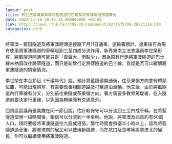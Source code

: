 ```yaml
---
layout: post
title: 有立法會議員質疑將藍隧道可否緩解將軍澳隧道擠塞情況
date: 2022-11-16 10:13:34.000000000 +08:00
link: https://news.rthk.hk/rthk/ch/component/k2/1675796-20221116.htm
categories: rthk
---
```


將軍澳－藍田隧道及將軍澳跨灣連接路下月11日通車，運輸署預計，通車後可為現有使用將軍澳隧道的車輛起到三至四成分流作用。新界東南立法會議員李世榮形容，將藍隧道開通可能只是「雷聲大、雨點少」，因為原有行走將軍澳隧道的巴士線未抽調改往將藍隧道，而只是新增行走將藍隧道的巴士線，質疑是否可以緩解將軍澳隧道的擠塞情況。

李世榮在本台節目《千禧年代》說，預計將藍隧道開通後，往茶果嶺方向會有樽頸位置，可能出現擠塞，有需要改善相關道路及打擊違泊車輛。他又說，由於將藍隧道內行車線有分叉，分別前往東隧或茶果嶺方向，署方需要多教育駕駛者，在入隧道前要決定行車線，以免因為轉線而有交通意外。

西貢區區議員張美雄在同一節目說，估計較保守可以分流到三至四成車輛，在將藍隧道使用一段時間後，相信可以分流到一半車輛。他說，將軍澳及西貢約有50萬人口，現時要經將軍澳隧道往九龍或港島，繁忙時間會擠塞半小時以上，認為將藍隧道通車後，將軍澳南的居民可以使用新隧道，而在坑口及寶琳等將軍澳北的居民，則可以繼續使用將軍澳隧道。
